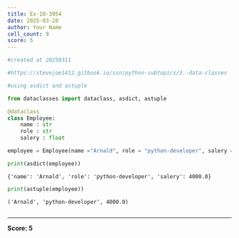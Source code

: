 ```yaml
---
title: Ex-10-3954
date: 2025-03-20
author: Your Name
cell_count: 9
score: 5
---
```


```python
#created at 20250311
```


```python
#https://stevejoe1412.gitbook.io/ssn/python-subtopics/3.-data-classes
```


```python
#using asdict and astuple
```


```python
from dataclasses import dataclass, asdict, astuple
```


```python
@dataclass
class Employee:
    name : str
    role : str
    salery : float
```


```python
employee = Employee(name ="Arnald", role = "python-developer", salery = 4000.00)
```


```python
print(asdict(employee))
```

    {'name': 'Arnald', 'role': 'python-developer', 'salery': 4000.0}



```python
print(astuple(employee))
```

    ('Arnald', 'python-developer', 4000.0)



```python

```


---
**Score: 5**